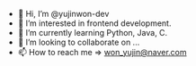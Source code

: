 - 👋 Hi, I’m @yujinwon-dev
- 👀 I’m interested in frontend development.
- 🌱 I’m currently learning Python, Java, C.
- 💞️ I’m looking to collaborate on ...
- 📫 How to reach me => won_yujin@naver.com

<!---
yujinwon-dev/yujinwon-dev is a ✨ special ✨ repository because its `README.md` (this file) appears on your GitHub profile.
You can click the Preview link to take a look at your changes.
--->
